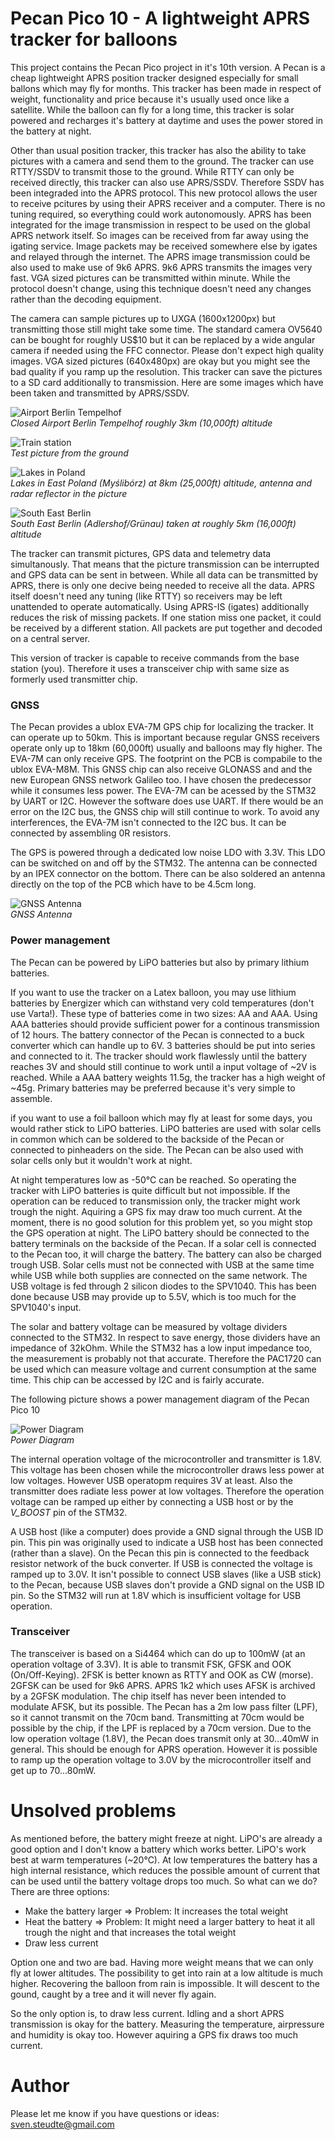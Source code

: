# Pecan Pico 10 - A lightweight APRS tracker for balloons
This project contains the Pecan Pico project in it's 10th version. A Pecan is a cheap lightweight APRS position tracker designed especially for small ballons which may fly for months. This tracker has been made in respect of weight, functionality and price because it's usually used once like a satellite. While the balloon can fly for a long time, this tracker is solar powered and recharges it's battery at daytime and uses the power stored in the battery at night.


Other than usual position tracker, this tracker has also the ability to take pictures with a camera and send them to the ground.
The tracker can use RTTY/SSDV to transmit those to the ground. While RTTY can only be received directly, this tracker can also use APRS/SSDV. Therefore SSDV has been integraded into the APRS protocol. This new protocol allows the user to receive pcitures by using their APRS receiver and a computer. There is no tuning required, so everything could work autonomously. APRS has been integrated for the image transmission in respect to be used on the global APRS network itself. So images can be received from far away using the igating service. Image packets may be received somewhere else by igates and relayed through the internet. The APRS image transmission could be also used to make use of 9k6 APRS. 9k6 APRS transmits the images very fast. VGA sized pictures can be transmitted within minute. While the protocol doesn't change, using this technique doesn't need any changes rather than the decoding equipment.

The camera can sample pictures up to UXGA (1600x1200px) but transmitting those still might take some time. The standard camera OV5640 can be bought for roughly US$10 but it can be replaced by a wide angular camera if needed using the FFC connector. Please don't expect high quality images. VGA sized pictures (640x480px) are okay but you might see the bad quality if you ramp up the resolution. This tracker can save the pictures to a SD card additionally to transmission. Here are some images which have been taken and transmitted by APRS/SSDV.

![Airport Berlin Tempelhof](airport_tempelhof.jpg)<br>
*Closed Airport Berlin Tempelhof roughly 3km (10,000ft) altitude*

![Train station](train_station.jpg)<br>
*Test picture from the ground*

![Lakes in Poland](lakes_west_poland.jpg)<br>
*Lakes in East Poland (Myślibórz) at 8km (25,000ft) altitude, antenna and radar reflector in the picture*

![South East Berlin](south_east_berlin.jpg)<br>
*South East Berlin (Adlershof/Grünau) taken at roughly 5km (16,000ft) altitude*

The tracker can transmit pictures, GPS data and telemetry data simultanously. That means that the picture transmission can be interrupted and GPS data can be sent in between. While all data can be transmitted by APRS, there is only one decive being needed to receive all the data. APRS itself doesn't need any tuning (like RTTY) so receivers may be left unattended to operate automatically. Using APRS-IS (igates) additionally reduces the risk of missing packets. If one station miss one packet, it could be received by a different station. All packets are put together and decoded on a central server.

This version of tracker is capable to receive commands from the base station (you). Therefore it uses a transceiver chip with same size as formerly used transmitter chip.

### GNSS
The Pecan provides a ublox EVA-7M GPS chip for localizing the tracker. It can operate up to 50km. This is important because regular GNSS receivers operate only up to 18km (60,000ft) usually and balloons may fly higher. The EVA-7M can only receive GPS. The footprint on the PCB is compabile to the ublox EVA-M8M. This GNSS chip can also receive GLONASS and and the new European GNSS network Galileo too. I have chosen the predecessor while it consumes less power. The EVA-7M can be acessed by the STM32 by UART or I2C. However the software does use UART. If there would be an error on the I2C bus, the GNSS chip will still continue to work. To avoid any interferences, the EVA-7M isn't connected to the I2C bus. It can be connected by assembling 0R resistors.

The GPS is powered through a dedicated low noise LDO with 3.3V. This LDO can be switched on and off by the STM32. The antenna can be connected by an IPEX connector on the bottom. There can be also soldered an antenna directly on the top of the PCB which have to be 4.5cm long.

![GNSS Antenna](gnss_antenna.png)<br>
*GNSS Antenna*

### Power management
The Pecan can be powered by LiPO batteries but also by primary lithium batteries.

If you want to use the tracker on a Latex balloon, you may use lithium batteries by Energizer which can withstand very cold temperatures (don't use Varta!). These type of batteries come in two sizes: AA and AAA. Using AAA batteries should provide sufficient power for a continous transmission of 12 hours. The battery connector of the Pecan is connected to a buck converter which can handle up to 6V. 3 batteries should be put into series and connected to it. The tracker should work flawlessly until the battery reaches 3V and should still continue to work until a input voltage of ~2V is reached. While a AAA battery weights 11.5g, the tracker has a high weight of ~45g. Primary batteries may be preferred because it's very simple to assemble.

if you want to use a foil balloon which may fly at least for some days, you would rather stick to LiPO batteries. LiPO batteries are used with solar cells in common which can be soldered to the backside of the Pecan or connected to pinheaders on the side. The Pecan can be also used with solar cells only but it wouldn't work at night.

At night temperatures low as -50°C can be reached. So operating the tracker with LiPO batteries is quite difficult but not impossible. If the operation can be reduced to transmission only, the tracker might work trough the night. Aquiring a GPS fix may draw too much current. At the moment, there is no good solution for this problem yet, so you might stop the GPS operation at night.
The LiPO battery should be connected to the battery terminals on the backside of the Pecan. If a solar cell is connected to the Pecan too, it will charge the battery. The battery can also be charged trough USB. Solar cells must not be connected with USB at the same time while USB while both supplies are connected on the same network. The USB voltage is fed through 2 silicon diodes to the SPV1040. This has been done because USB may provide up to 5.5V, which is too much for the SPV1040's input.

The solar and battery voltage can be measured by voltage dividers connected to the STM32. In respect to save energy, those dividers have an impedance of 32kOhm. While the STM32 has a low input impedance too, the measurement is probably not that accurate. Therefore the PAC1720 can be used which can measure voltage and current consumption at the same time. This chip can be accessed by I2C and is fairly accurate.

The following picture shows a power management diagram of the Pecan Pico 10

![Power Diagram](power_diagram.png)<br>
*Power Diagram*

The internal operation voltage of the microcontroller and transmitter is 1.8V. This voltage has been chosen while the microcontroller draws less power at low voltages. However USB operatopm requires 3V at least. Also the transmitter does radiate less power at low voltages. Therefore the operation voltage can be ramped up either by connecting a USB host or by the *V_BOOST* pin of the STM32.

A USB host (like a computer) does provide a GND signal through the USB ID pin. This pin was originally used to indicate a USB host has been connected (rather than a slave). On the Pecan this pin is connected to the feedback resistor network of the buck converter. If USB is connected the voltage is ramped up to 3.0V. It isn't possible to connect USB slaves (like a USB stick) to the Pecan, because USB slaves don't provide a GND signal on the USB ID pin. So the STM32 will run at 1.8V which is insufficient voltage for USB operation.

### Transceiver
The transceiver is based on a Si4464 which can do up to 100mW (at an operation voltage of 3.3V). It is able to transmit FSK, GFSK and OOK (On/Off-Keying). 2FSK is better known as RTTY and OOK as CW (morse). 2GFSK can be used for 9k6 APRS. APRS 1k2 which uses AFSK is archived by a 2GFSK modulation. The chip itself has never been intended to modulate AFSK, but its possible. The Pecan has a 2m low pass filter (LPF), so it cannot transmit on the 70cm band. Transmitting at 70cm would be possible by the chip, if the LPF is replaced by a 70cm version. Due to the low operation voltage (1.8V), the Pecan does transmit only at 30...40mW in general. This should be enough for APRS operation. However it is possible to ramp up the operation voltage to 3.0V by the microcontroller itself and get up to 70...80mW.

###

Unsolved problems
=================

As mentioned before, the battery might freeze at night. LiPO's are already a good option and I don't know a battery which works better. LiPO's work best at warm temperatures (~20°C). At low temperatures the battery has a high internal resistance, which reduces the possible amount of current that can be used until the battery voltage drops too much. So what can we do? There are three options:

- Make the battery larger => Problem: It increases the total weight
- Heat the battery => Problem: It might need a larger battery to heat it all trough the night and that increases the total weight
- Draw less current

Option one and two are bad. Having more weight means that we can only fly at lower altitudes. The possibility to get into rain at a low altitude is much higher. Recovering the balloon from rain is impossible. It will descent to the gound, caught by a tree and it will never fly again.

So the only option is, to draw less current. Idling and a short APRS transmission is okay for the battery. Measuring the temperature, airpressure and humidity is okay too. However aquiring a GPS fix draws too much current.

Author
======

Please let me know if you have questions or ideas: sven.steudte@gmail.com

